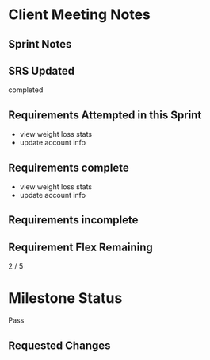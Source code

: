
# Client Meeting Notes

## Sprint Notes

## SRS Updated

completed

## Requirements Attempted in this Sprint

* view weight loss stats
* update account info

## Requirements complete

* view weight loss stats
* update account info

## Requirements incomplete


## Requirement Flex Remaining

2 / 5 


# Milestone Status

Pass

## Requested Changes

